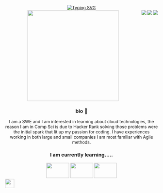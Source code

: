 
<div align="center">
<a href="https://git.io/typing-svg"><img src="https://readme-typing-svg.demolab.com?font=Fira+Code&size=30&duration=500&pause=1000&color=177EF7&multiline=true&width=500&height=100&lines=Hey There MY Name Is Dennis;" alt="Typing SVG" /></a>
</div>


<div align="right">
<img align="right" src="http://github-readme-streak-stats.herokuapp.com?user=Dennis-1am&theme=blueberry&border_radius=5&card_width=500" />
<img align="right" src="https://github-readme-stats.vercel.app/api?username=Dennis-1am&show_icons=true&theme=blueberry&card_width=500" />
<img align="right" src="https://github-readme-stats.vercel.app/api/top-langs/?username=Dennis-1am&card_width=500&layout=compact&show_icons=true&theme=blueberry"/>
</div>

<div align="center">
<img border-radius="10" width="300" src="https://media.tenor.com/D55R-SuFKGgAAAAC/kids-goku-peace.gif" />
<h3> bio 🦖 </h3>
<p> I am a SWE and I am interested in learning about cloud technologies, the reason I am in Comp Sci is due to Hacker Rank solving those problems were the initial spark that lit up my passion for coding. I have experiences working in both large and small companies I am most familiar with Agile methods.<p>
</div>

<div align="center">
<h3> I am currently learning..... </h3>
<img width="75" height="50" src="https://www.w3schools.com/aws/images/awslogo.png" />
<img width="75" height="50" src="https://upload.wikimedia.org/wikipedia/commons/a/a7/React-icon.svg" />
<img width="75" height="50" src="https://upload.wikimedia.org/wikipedia/commons/d/d9/Node.js_logo.svg" />
</div>

<img height="30" src="https://manciniworldwide.com/wp-content/uploads/2019/02/invisible-png.png" />
